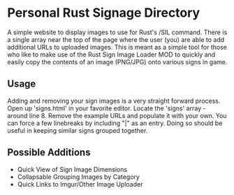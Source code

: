 # Personal Rust Signage Directory
A simple website to display images to use for Rust's /SIL command. There is a single array near the top of the page where the user (you) are able to add additional URLs to uploaded images. This is meant as a simple tool for those who like to make use of the Rust Sign Image Loader MOD to quickly and easily copy the contents of an image (PNG/JPG) onto various signs in game.

## Usage
Adding and removing your sign images is a very straight forward process. Open up 'signs.html' in your favorite editor. Locate the 'signs' array - around line 8. Remove the example URLs and populate it with your own. You can force a few linebreaks by including "|" as an entry. Doing so should be useful in keeping similar signs grouped together.


## Possible Additions
* Quick View of Sign Image Dimensions
* Collapsable Grouping Images by Category
* Quick Links to Imgur/Other Image Uploader
